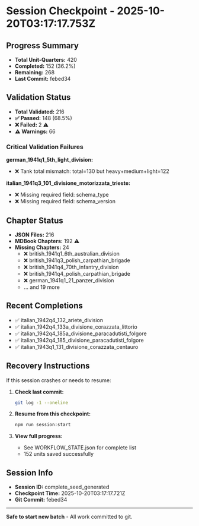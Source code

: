 # Session Checkpoint - 2025-10-20T03:17:17.753Z

## Progress Summary

- **Total Unit-Quarters:** 420
- **Completed:** 152 (36.2%)
- **Remaining:** 268
- **Last Commit:** febed34

## Validation Status

- **Total Validated:** 216
- **✅ Passed:** 148 (68.5%)
- **❌ Failed:** 2 ⚠️
- **⚠️ Warnings:** 66

### Critical Validation Failures

**german_1941q1_5th_light_division:**
  - ❌ Tank total mismatch: total=130 but heavy+medium+light=122

**italian_1941q3_101_divisione_motorizzata_trieste:**
  - ❌ Missing required field: schema_type
  - ❌ Missing required field: schema_version

## Chapter Status

- **JSON Files:** 216
- **MDBook Chapters:** 192 ⚠️
- **Missing Chapters:** 24
  - ❌ british_1941q1_6th_australian_division
  - ❌ british_1941q3_polish_carpathian_brigade
  - ❌ british_1941q4_70th_infantry_division
  - ❌ british_1941q4_polish_carpathian_brigade
  - ❌ german_1941q1_21_panzer_division
  - ... and 19 more

## Recent Completions

- ✅ italian_1942q4_132_ariete_division
- ✅ italian_1942q4_133a_divisione_corazzata_littorio
- ✅ italian_1942q4_185a_divisione_paracadutisti_folgore
- ✅ italian_1942q4_185_divisione_paracadutisti_folgore
- ✅ italian_1943q1_131_divisione_corazzata_centauro

## Recovery Instructions

If this session crashes or needs to resume:

1. **Check last commit:**
   ```bash
   git log -1 --oneline
   ```

2. **Resume from this checkpoint:**
   ```bash
   npm run session:start
   ```

3. **View full progress:**
   - See WORKFLOW_STATE.json for complete list
   - 152 units saved successfully

## Session Info

- **Session ID:** complete_seed_generated
- **Checkpoint Time:** 2025-10-20T03:17:17.721Z
- **Git Commit:** febed34

---

**Safe to start new batch** - All work committed to git.
